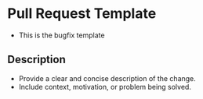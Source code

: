 # Pull Request Template
- This is the bugfix template
## Description
- Provide a clear and concise description of the change.
- Include context, motivation, or problem being solved.
